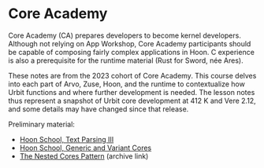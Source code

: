 # Core Academy

Core Academy (CA) prepares developers to become kernel developers.  Although not relying on App Workshop, Core Academy participants should be capable of composing fairly complex applications in Hoon.  C experience is also a prerequisite for the runtime material (Rust for Sword, née Ares).

These notes are from the 2023 cohort of Core Academy.  This course delves into each part of Arvo, Zuse, Hoon, and the runtime to contextualize how Urbit functions and where further development is needed.  The lesson notes thus represent a snapshot of Urbit core development at 412 K and Vere 2.12, and some details may have changed since that release.

Preliminary material:

- [Hoon School, Text Parsing III](urbit-docs/courses/hoon-school/Q2-parsing)
- [Hoon School, Generic and Variant Cores](urbit-docs/courses/hoon-school/R-metals)
- [The Nested Cores Pattern](https://developers.urbit.org/blog/nested-core-pattern) (archive link)
